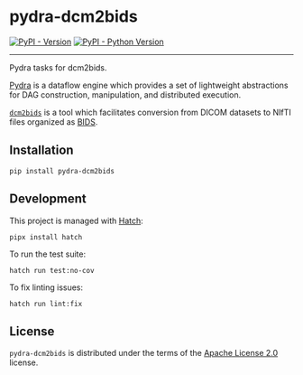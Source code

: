 # pydra-dcm2bids

[![PyPI - Version][pypi-version]][pypi-project]
[![PyPI - Python Version][pypi-pyversions]][pypi-project]

---

Pydra tasks for dcm2bids.

[Pydra][pydra] is a dataflow engine which provides
a set of lightweight abstractions for DAG
construction, manipulation, and distributed execution.

[`dcm2bids`][dcm2bids] is a tool which facilitates
conversion from DICOM datasets to NIfTI files
organized as [BIDS][bids].

## Installation

```console
pip install pydra-dcm2bids
```

## Development

This project is managed with [Hatch][hatch]:

```console
pipx install hatch
```

To run the test suite:

```console
hatch run test:no-cov
```

To fix linting issues:

```console
hatch run lint:fix
```

## License

`pydra-dcm2bids` is distributed under the terms of the [Apache License 2.0][license] license.

[pypi-project]: https://pypi.org/project/pydra-dcm2bids
[pypi-version]: https://img.shields.io/pypi/v/pydra-dcm2bids.svg
[pypi-pyversions]: https://img.shields.io/pypi/pyversions/pydra-dcm2bids.svg
[pydra]: https://pydra.readthedocs.io/
[dcm2bids]: https://unfmontreal.github.io/Dcm2Bids/
[bids]: https://bids-specification.readthedocs.io/
[hatch]: https://hatch.pypa.io/
[license]: https://spdx.org/licenses/Apache-2.0.html
